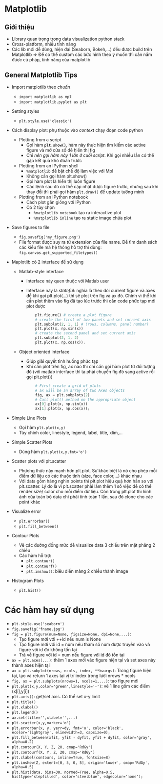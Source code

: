 Matplotlib
=======================

## Giới thiệu
* Library quan trọng trong data visualization python stack
* Cross-platform, nhiều tính năng
* Các lib mới dễ dùng, hiện đại (Seaborn, Bokeh,...) đều được build trên Matplotlib => Để có thể custom các bức hình theo ý muốn thì cần nắm được cú pháp, tính năng của matplotlib

## General Matplotlib Tips
* Import matplotlib theo *chuẩn*
	* ``import matplotlib as mpl``
	* ``import matplotlib.pyplot as plt``
* Setting styles
	* ``plt.style.use('classic')``
* Cách display plot: phụ thuộc vào *context* chạy đoạn code python
	* Plotting from a script
		* Gọi hàm **``plt.show()``**, hàm này thực hiện tìm kiếm các active figure và mở cửa sổ để hiển thị fig
 		* Chỉ *nên gọi hàm này 1 lần ở cuối script*. Khi gọi nhiều lần có thể gặp kết quả khó đoán trước
   	* Plotting from an IPython shell
    	* ``%matplotlib`` để bật chế độ làm việc với Mpl
    	* Không cần gọi hàm plt.show()
    	* Gọi hàm plot là hiển thị luôn figure
    	* Các lệnh sau đó có thể cập nhật được figure trước, nhưng sau khi thay đổi thì phải gọi hàm ``plt.draw()`` để update tường minh  
	* Plotting from an IPython notebook
    	* Cách plot gần giống với IPython
    	* Có 2 tùy chọn
	    	* ``%matplotlib notebook`` tạo ra interactive plot
	    	* ``%matplotlib inline`` tạo ra static image chứa plot
* Save figures to file
	* ``fig.savefig('my_figure.png')``
	* File format được suy ra từ extension của file name. Để tìm danh sách các kiểu file mà hệ thống hỗ trợ thì dùng: ``fig.canvas.get_supported_filetypes()``
	
* Maplotlib có 2 interface để sử dụng
	* Matlab-style interface
		* Interface này quen thuộc với Matlab user
		* Interface này là *stateful*: nghĩa là theo dõi current figure và axes để khi gọi plt.plot(...) thì sẽ plot trên fig và ax đó. Chính vì thế khi cần plot thêm vào fig đã tạo lúc trước thì cần code phức tạp mới plot được
 		
			```python
				plt.figure() # create a plot figure
				# create the first of two panels and set current axis
				plt.subplot(2, 1, 1) # (rows, columns, panel number)
				plt.plot(x, np.sin(x))
				# create the second panel and set current axis
				plt.subplot(2, 1, 2)
				plt.plot(x, np.cos(x));
			```
					
	* Object oriented interface
		* Giúp giải quyết tình huống phức tạp
		* Khi cần plot trên fig, ax nào thì chỉ cần gọi hàm plot từ đối tượng đó (với matlab interface thì ta phải chuyển fig đó sang active rồi gọi plt.plot())
			```python
				# First create a grid of plots
				# ax will be an array of two Axes objects
				fig, ax = plt.subplots(2)
				# Call plot() method on the appropriate object
				ax[0].plot(x, np.sin(x))
				ax[1].plot(x, np.cos(x));
			```

* Simple Line Plots
	* Gọi hàm ``plt.plot(x,y)``
	* Tùy chỉnh color, linestyle, legend, label, title, xlim,...
* Simple Scatter Plots
	* Dùng hàm ``plt.plot(x,y,fmt='o')``
* Scatter plots với plt.scatter
	* Phương thức này mạnh hơn plt.plot. Sự khác biệt là nó cho phép mỗi điểm dữ liệu có các thuộc tính (size, face color,...) khác nhau
	* Với data gồm hàng nghìn points thì plt.plot hiệu quả hơn hẳn so với plt.scatter. Lý do là vì plt.scatter phải làm thêm 1 số việc để có thể render size/ color cho mỗi điểm dữ liệu. Còn trong plt.plot thì hình ảnh của toàn bộ data chỉ phải tính toán 1 lần, sau đó clone cho các point khác
* Visualize error
	* ``plt.errorbar()``
	* ``plt.fill_between()``
* Contour Plots
	* Vẽ các đường đồng mức để visualize data 3 chiều trên mặt phẳng 2 chiều
	* Các hàm hỗ trợ:
		* ``plt.contour()``
		* ``plt.contourf()``
		* ``plt.imshow()``: biểu diễn mảng 2 chiều thành image
* Histogram Plots
	* ``plt.hist()``
		

# Các hàm hay sử dụng

* ``plt.style.use('seaborn')``
* ``fig.savefig('fname.jpg')``
* ``fig = plt.figure(num=None, figsize=None, dpi=None,...)``: 
	* Tạo figure mới với ++id nếu num is None 
	* Tạo figure mới với id = num nếu tham số num được truyền vào và figure với id đó không tồn tại
	* Trả về figure với id = num nếu figure với id đó tồn tại
* ``ax = plt.axes(...)``: thêm 1 axes mới vào figure hiện tại và set axes này thành axes hiện tại
* ``ax = plt.subplot(nrows, ncols, index, **kwargs)``: Trong figure hiện tại, tạo và return 1 axes tại vị trí index trong lưới nrows * ncols
* ``fig, ax = plt.subplots(nrows=1, ncols=1,...)``: tạo figure mới
* ``plt.plot(x,y,color='green',linestyle='-')``: vẽ 1 line gồm các điểm (x[i],y[i])
* ``plt.axis()``: get/set axis. Có thể set x-y limit
* ``plt.title()``
* ``plt.xlabel()``
* ``plt.legend()``
* ``ax.set(title='',xlabel='',...)``
* ``plt.scatter(x,y,marker='o')``
* ``plt.errorbar(x, y, yerr=dy, fmt='o', color='black', ecolor='lightgray', elinewidth=3, capsize=0);``
* ``plt.fill_between(xfit, yfit - dyfit, yfit + dyfit, color='gray', alpha=0.2)``
* ``plt.contour(X, Y, Z, 20, cmap='RdGy')``
* ``plt.contourf(X, Y, Z, 20, cmap='RdGy')``
* ``plt.clabel(contours, inline=True, fontsize=8)``
* ``plt.imshow(Z, extent=[0, 5, 0, 5], origin='lower', cmap='RdGy', alpha=0.5)``
* ``plt.hist(data, bins=30, normed=True, alpha=0.5, histtype='stepfilled', color='steelblue', edgecolor='none');``
